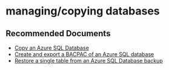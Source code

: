 <properties
	pageTitle="managing/copying databases"
	description="managing/copying databases"
	service="microsoft.sql"
	resource="servers"
	authors="aashu"
	displayOrder=""
	selfHelpType="generic"
	supportTopicIds="31980413"
	resourceTags=""
	productPesIds="13491"
	cloudEnvironments="public"
	articleId="c63b390b-0992-4040-bcdc-7621abfe08fb"
/>

# managing/copying databases

## **Recommended Documents**

* [Copy an Azure SQL Database](https://azure.microsoft.com/documentation/articles/sql-database-copy/)<br>
* [Create and export a BACPAC of an Azure SQL database](https://azure.microsoft.com/documentation/articles/sql-database-export/)<br>
* [Restore a single table from an Azure SQL Database backup](https://azure.microsoft.com/documentation/articles/sql-database-cloud-migrate-restore-single-table-azure-backup/)
